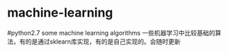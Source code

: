 # machine-learning
#python2.7
some machine learning algorithms
一些机器学习中比较基础的算法，有的是通过sklearn库实现，有的是自己实现的。会随时更新
